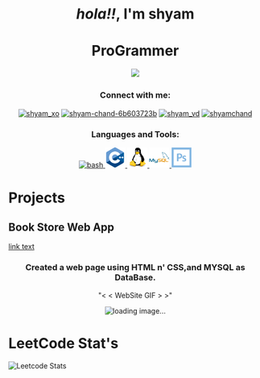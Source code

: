 <h1 align="center"><i>hola!!</i>, I'm <b>shyam</b></h1>
<h1 align="center">ProGrammer</h1>
<p align="center"><img width=18% src="https://i.pinimg.com/originals/70/84/c6/7084c682f10716fcaf0469b550a92b6a.gif"></p>

<h3 align="center">Connect with me:</h3>
<p align="center">
<a href="https://twitter.com/shyam_xo" target="blank"><img align="center" src="https://raw.githubusercontent.com/rahuldkjain/github-profile-readme-generator/master/src/images/icons/Social/twitter.svg" alt="shyam_xo" height="30" width="40" /></a>
<a href="https://linkedin.com/in/shyam-chand-6b603723b" target="blank"><img align="center" src="https://raw.githubusercontent.com/rahuldkjain/github-profile-readme-generator/master/src/images/icons/Social/linked-in-alt.svg" alt="shyam-chand-6b603723b" height="30" width="40" /></a>
<a href="https://instagram.com/shyam_vd" target="blank"><img align="center" src="https://raw.githubusercontent.com/rahuldkjain/github-profile-readme-generator/master/src/images/icons/Social/instagram.svg" alt="shyam_vd" height="30" width="40" /></a>
<a href="https://www.leetcode.com/shyamchand" target="blank"><img align="center" src="https://raw.githubusercontent.com/rahuldkjain/github-profile-readme-generator/master/src/images/icons/Social/leet-code.svg" alt="shyamchand" height="30" width="40" /></a>
</p>

<h3 align="center">Languages and Tools:</h3>
<p align="center"> <a href="https://www.gnu.org/software/bash/" target="_blank" rel="noreferrer"> <img src="https://www.vectorlogo.zone/logos/gnu_bash/gnu_bash-icon.svg" alt="bash" width="40" height="40"/> </a> <a href="https://www.w3schools.com/cpp/" target="_blank" rel="noreferrer"> <img src="https://raw.githubusercontent.com/devicons/devicon/master/icons/cplusplus/cplusplus-original.svg" alt="cplusplus" width="40" height="40"/> </a> <a href="https://www.linux.org/" target="_blank" rel="noreferrer"> <img src="https://raw.githubusercontent.com/devicons/devicon/master/icons/linux/linux-original.svg" alt="linux" width="40" height="40"/> </a> <a href="https://www.mysql.com/" target="_blank" rel="noreferrer"> <img src="https://raw.githubusercontent.com/devicons/devicon/master/icons/mysql/mysql-original-wordmark.svg" alt="mysql" width="40" height="40"/> </a> <a href="https://www.photoshop.com/en" target="_blank" rel="noreferrer"> <img src="https://raw.githubusercontent.com/devicons/devicon/master/icons/photoshop/photoshop-line.svg" alt="photoshop" width="40" height="40"/> </a> </p>


# Projects

## Book Store Web App
<a href="google.com">link text</a>
<h3 align="center">Created a web page using HTML n' CSS,and MYSQL as DataBase.</h3>
<p align="center">"< < WebSite GIF > >"</p>

<p align="center"><img width=50% src="https://github.com/cottonstonne/crate/blob/main/ezgif.com-gif-maker.gif?raw=true" alt="loading image..."></p>

# LeetCode Stat's

![Leetcode Stats](https://leetcard.jacoblin.cool/shyamchand?theme=unicorn)


